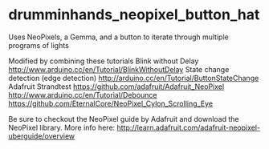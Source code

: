 drumminhands_neopixel_button_hat
================================

Uses NeoPixels, a Gemma, and a button to iterate through multiple programs of lights

  Modified by combining these tutorials
    Blink without Delay  http://www.arduino.cc/en/Tutorial/BlinkWithoutDelay
    State change detection (edge detection) http://arduino.cc/en/Tutorial/ButtonStateChange
    Adafruit Strandtest https://github.com/adafruit/Adafruit_NeoPixel
    http://www.arduino.cc/en/Tutorial/Debounce
    https://github.com/EternalCore/NeoPixel_Cylon_Scrolling_Eye

Be sure to checkout the NeoPixel guide by Adafruit and download the NeoPixel library. 
More info here: http://learn.adafruit.com/adafruit-neopixel-uberguide/overview
